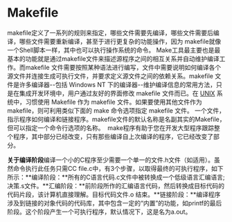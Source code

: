 # Makefile

makefile定义了一系列的规则来指定，哪些文件需要先编译，哪些文件需要后编译，哪些文件需要重新编译，甚至于进行更复杂的功能操作，因为 makefile就像一个Shell脚本一样，其中也可以执行操作系统的命令。
Make工具最主要也是最基本的功能就是通过makefile文件来描述源程序之间的相互关系并自动维护编译工作。而makefile 文件需要按照某种语法进行编写，文件中需要说明如何编译各个源文件并连接生成可执行文件，并要求定义源文件之间的依赖关系。makefile 文件是许多编译器--包括 Windows NT 下的编译器--维护编译信息的常用方法，只是在集成开发环境中，用户通过友好的界面修改 makefile 文件而已。在 [UNIX](http://www.yiibai.com/unix/) 系统中，习惯使用 Makefile 作为 makefile 文件。如果要使用其他文件作为 makefile，则可利用类似下面的 make 命令选项指定 makefile 文件。
一个文件，指示程序如何编译和链接程序。makefile文件的默认名称是名副其实的Makefile，但可以指定一个命令行选项的名称。
 make程序有助于您在开发大型程序跟踪整个程序，其中部分已经改变，只有那些编译自上次编译的程序，它已经改变了部分。

**关于编译阶段**编译一个小的C程序至少需要一个单一的文件.h文件（如适用）。虽然命令执行此任务只需CC file.c中，有3个步骤，以取得最终的可执行程序，如下所示：**编译阶段：**所有的C语言代码.c文件中被转换成一个低级语言汇编语言;决策.s文件。**汇编阶段：**前阶段所作的汇编语言代码，然后转换成目标代码的代码片段，该计算机直接理解。目标代码文件.o 结束。**链接阶段：**编译程序涉及到链接的对象代码的代码库，其中包含一定的“内置”的功能，如printf的最后阶段。这个阶段产生一个可执行程序，默认情况下，这是名为a.out。